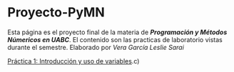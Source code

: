 # Proyecto-PyMN
Esta página es el proyecto final de la materia de _**Programación y Métodos Númericos en UABC**_. 
El contenido son las practicas de laboratorio vistas durante el semestre.
Elaborado por _Vera García Leslie Sarai_



[Práctica 1: Introducción y uso de variables](https://github.com/LeslieVera/Proyecto-PyMN/blob/main/Practica%201%20a).c) 
